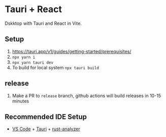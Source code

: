 # Tauri + React

Dskktop with Tauri and React in Vite.

## Setup

1. https://tauri.app/v1/guides/getting-started/prerequisites/
1. `npx yarn i`
1. `npx yarn tauri dev`
1. To build for local system `npx tauri build` 

## release

1. Make a PR to `release` branch, github actions will build releases in 10-15 minutes

## Recommended IDE Setup

- [VS Code](https://code.visualstudio.com/) + [Tauri](https://marketplace.visualstudio.com/items?itemName=tauri-apps.tauri-vscode) + [rust-analyzer](https://marketplace.visualstudio.com/items?itemName=rust-lang.rust-analyzer)
